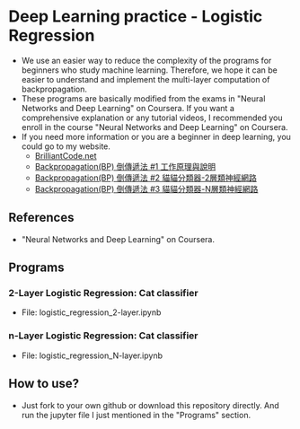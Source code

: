 # Deep Learning practice - Logistic Regression
 - We use an easier way to reduce the complexity of the programs for beginners who study machine learning. Therefore, we hope it can be easier to understand and implement the multi-layer computation of backpropagation.
 - These programs are basically modified from the exams in "Neural Networks and Deep Learning" on Coursera. If you want a comprehensive explanation or any tutorial videos, I recommended you enroll in the course "Neural Networks and Deep Learning" on Coursera.
 - If you need more information or you are a beginner in deep learning, you could go to my website.
     - [BrilliantCode.net](https://www.brilliantcode.net/)
     - [Backpropagation(BP) 倒傳遞法 #1 工作原理與說明](https://www.brilliantcode.net/1326/backpropagation-1-gradient-descent-chain-rule/)
     - [Backpropagation(BP) 倒傳遞法 #2 貓貓分類器-2層類神經網路](https://www.brilliantcode.net/1381/backpropagation-2-forward-pass-backward-pass/)
     - [Backpropagation(BP) 倒傳遞法 #3 貓貓分類器-N層類神經網路](https://www.brilliantcode.net/1527/backpropagation-3-n-layer-neural-networks/)
## References
 - "Neural Networks and Deep Learning" on Coursera.
## Programs
 ### 2-Layer Logistic Regression: Cat classifier
  - File: logistic_regression_2-layer.ipynb
 ### n-Layer Logistic Regression: Cat classifier
  - File: logistic_regression_N-layer.ipynb
## How to use?
 - Just fork to your own github or download this repository directly. And run the jupyter file I just mentioned in the "Programs" section. 
